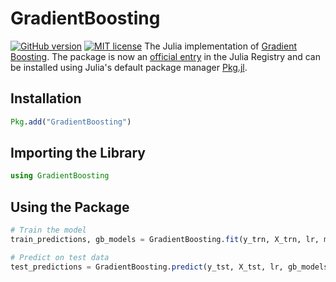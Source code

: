 # GradientBoosting
[![GitHub version](https://badge.fury.io/gh/ezuccarelli%2FGradientBoosting.jl.svg)](https://badge.fury.io/gh/ezuccarelli%2FGradientBoosting.jl)
[![MIT license](https://img.shields.io/badge/License-MIT-blue.svg)](./LICENSE.md)
The Julia implementation of <a href=https://en.wikipedia.org/wiki/Gradient_Boosting>Gradient Boosting</a>.
The package is now an <a href="https://github.com/JuliaRegistries/General/tree/master/G/GradientBoosting">official entry</a> in the Julia Registry and can be installed using Julia's default package manager <a href="https://julialang.github.io/Pkg.jl/v1/">Pkg.jl</a>.</p>

## Installation
```julia
Pkg.add("GradientBoosting")
```

## Importing the Library
```julia
using GradientBoosting
```
## Using the Package
```julia
# Train the model
train_predictions, gb_models = GradientBoosting.fit(y_trn, X_trn, lr, max_depth, number_of_trees)

# Predict on test data
test_predictions = GradientBoosting.predict(y_tst, X_tst, lr, gb_models)
```
